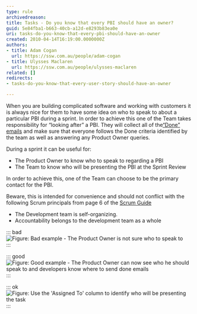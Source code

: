 ```yaml
---
type: rule
archivedreason: 
title: Tasks - Do you know that every PBI should have an owner?
guid: 5e84fba1-b663-40cb-a12d-e8293b83ea0e
uri: tasks-do-you-know-that-every-pbi-should-have-an-owner
created: 2010-04-14T16:19:00.0000000Z
authors:
- title: Adam Cogan
  url: https://ssw.com.au/people/adam-cogan
- title: Ulysses Maclaren
  url: https://ssw.com.au/people/ulysses-maclaren
related: []
redirects:
- tasks-do-you-know-that-every-user-story-should-have-an-owner

---
```


When you are building complicated software and working with customers it is always nice for them to have some idea on who to speak to about a particular PBI during a sprint. In order to achieve this one of the Team takes responsibility for “looking after” a PBI. They will collect all of the[“Done” emails](/_layouts/15/FIXUPREDIRECT.ASPX?WebId=3dfc0e07-e23a-4cbb-aac2-e778b71166a2&TermSetId=07da3ddf-0924-4cd2-a6d4-a4809ae20160&TermId=29d5ca5d-c191-475f-8db2-0086c44ca46c) and make sure that everyone follows the Done criteria identified by the team as well as answering any Product Owner queries.

<!--endintro-->

During a sprint it can be useful for:

* The Product Owner to know who to speak to regarding a PBI
* The Team to know who will be presenting the PBI at the Sprint Review


In order to achieve this, one of the Team can choose to be the primary contact for the PBI.

Beware, this is intended for convenience and should not conflict with the following Scrum principals from page 6 of the [Scrum Guide](/Pages/Scrumguide.aspx)

* The Development team is self-organizing.
* Accountability belongs to the development team as a whole


::: bad  
![Figure: Bad example - The Product Owner is not sure who to speak to](UserStoryOwner\_Bad.png)  
:::

::: good  
![Figure: Good example - The Product Owner can now see who he should speak to and developers know where to send done emails](UserStoryOwner\_Good.png)  
:::

::: ok  
![Figure: Use the 'Assigned To' column to identify who will be presenting the task](TFS\_Screenshot4.png)  
:::

